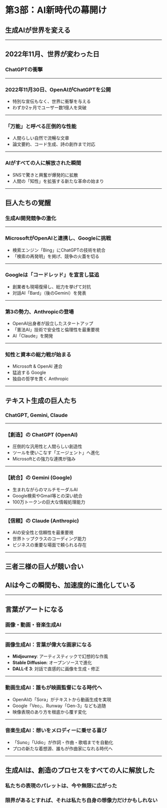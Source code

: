 # 第3部：AI新時代の幕開け
## 生成AIが世界を変える

---

## 2022年11月、世界が変わった日
### ChatGPTの衝撃

---

### 2022年11月30日、OpenAIがChatGPTを公開

*   特別な宣伝もなく、世界に衝撃を与える
*   わずか2ヶ月でユーザー数1億人を突破

---

### 「万能」と呼べる圧倒的な性能

*   人間らしい自然で流暢な文章
*   論文要約、コード生成、詩の創作まで対応

---

### AIがすべての人に解放された瞬間

*   SNSで驚きと興奮が爆発的に拡散
*   人間の「知性」を拡張する新たな革命の始まり

---

## 巨人たちの覚醒
### 生成AI開発競争の激化

---

### MicrosoftがOpenAIと連携し、Googleに挑戦

*   検索エンジン「Bing」にChatGPTの技術を統合
*   「検索の再発明」を掲げ、競争の火蓋を切る

---

### Googleは「コードレッド」を宣言し猛追

*   創業者も現場復帰し、総力を挙げて対抗
*   対話AI「Bard」（後のGemini）を発表

---

### 第3の勢力、Anthropicの登場

*   OpenAI出身者が設立したスタートアップ
*   「憲法AI」技術で安全性と倫理性を最重要視
*   AI「Claude」を開発

---

### 知性と資本の総力戦が始まる

*   Microsoft & OpenAI 連合
*   猛追する Google
*   独自の哲学を貫く Anthropic

---

## テキスト生成の巨人たち
### ChatGPT, Gemini, Claude

---

### 【創造】の ChatGPT (OpenAI)

*   圧倒的な汎用性と人間らしい創造性
*   ツールを使いこなす「エージェント」へ進化
*   Microsoftとの強力な連携が強み

---

### 【統合】の Gemini (Google)

*   生まれながらのマルチモーダルAI
*   Google検索やGmail等との深い統合
*   100万トークンの巨大な情報処理能力

---

### 【信頼】の Claude (Anthropic)

*   AIの安全性と信頼性を最重要視
*   世界トップクラスのコーディング能力
*   ビジネスの重要な場面で頼られる存在

---

## 三者三様の巨人が競い合い
## AIは今この瞬間も、加速度的に進化している

---

## 言葉がアートになる
### 画像・動画・音楽生成AI

---

### 画像生成AI：言葉が偉大な画家になる

*   **Midjourney**: アーティスティックで幻想的な作風
*   **Stable Diffusion**: オープンソースで進化
*   **DALL-E 3**: 対話で直感的に画像を生成・修正

---

### 動画生成AI：誰もが映画監督になる時代へ

*   OpenAIの「Sora」がテキストから動画生成を実現
*   Google「Veo」、Runway「Gen-3」なども追随
*   映像表現のあり方を根底から覆す変化

---

### 音楽生成AI：想いをメロディーに乗せる喜び

*   「Suno」「Udio」が作詞・作曲・歌唱までを自動化
*   プロの新たな着想源、誰もが作曲家になれる時代へ

---

## 生成AIは、創造のプロセスをすべての人に解放した
### 私たちの表現のパレットは、今や無限に広がった
### 限界があるとすれば、それは私たち自身の想像力だけかもしれない 